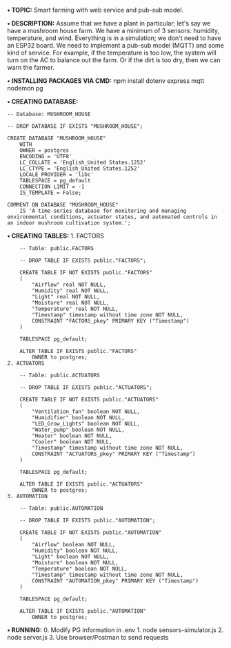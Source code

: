 **• TOPIC:** Smart farming with web service and pub-sub model.

**• DESCRIPTION:** Assume that we have a plant in particular; let's say we have a mushroom house farm. We have a minimum of 3 sensors: humidity, temperature, and wind. Everything is in a simulation; we don't need to have an ESP32 board. We need to implement a pub-sub model (MQTT) and some kind of service. For example, if the temperature is too low, the system will turn on the AC to balance out the farm. Or if the dirt is too dry, then we can warn the farmer.

**• INSTALLING PACKAGES VIA CMD:** npm install dotenv express mqtt nodemon pg

**• CREATING DATABASE:**

    -- Database: MUSHROOM_HOUSE

    -- DROP DATABASE IF EXISTS "MUSHROOM_HOUSE";

    CREATE DATABASE "MUSHROOM_HOUSE"
        WITH
        OWNER = postgres
        ENCODING = 'UTF8'
        LC_COLLATE = 'English_United States.1252'
        LC_CTYPE = 'English_United States.1252'
        LOCALE_PROVIDER = 'libc'
        TABLESPACE = pg_default
        CONNECTION LIMIT = -1
        IS_TEMPLATE = False;

    COMMENT ON DATABASE "MUSHROOM_HOUSE"
        IS 'A time-series database for monitoring and managing environmental conditions, actuator states, and automated controls in an indoor mushroom cultivation system.';

**• CREATING TABLES:**
    1. FACTORS

        -- Table: public.FACTORS

        -- DROP TABLE IF EXISTS public."FACTORS";

        CREATE TABLE IF NOT EXISTS public."FACTORS"
        (
            "Airflow" real NOT NULL,
            "Humidity" real NOT NULL,
            "Light" real NOT NULL,
            "Moisture" real NOT NULL,
            "Temperature" real NOT NULL,
            "Timestamp" timestamp without time zone NOT NULL,
            CONSTRAINT "FACTORS_pkey" PRIMARY KEY ("Timestamp")
        )

        TABLESPACE pg_default;

        ALTER TABLE IF EXISTS public."FACTORS"
            OWNER to postgres;
    2. ACTUATORS

        -- Table: public.ACTUATORS

        -- DROP TABLE IF EXISTS public."ACTUATORS";

        CREATE TABLE IF NOT EXISTS public."ACTUATORS"
        (
            "Ventilation_fan" boolean NOT NULL,
            "Humidifier" boolean NOT NULL,
            "LED_Grow_Lights" boolean NOT NULL,
            "Water_pump" boolean NOT NULL,
            "Heater" boolean NOT NULL,
            "Cooler" boolean NOT NULL,
            "Timestamp" timestamp without time zone NOT NULL,
            CONSTRAINT "ACTUATORS_pkey" PRIMARY KEY ("Timestamp")
        )

        TABLESPACE pg_default;

        ALTER TABLE IF EXISTS public."ACTUATORS"
            OWNER to postgres;
    3. AUTOMATION

        -- Table: public.AUTOMATION

        -- DROP TABLE IF EXISTS public."AUTOMATION";

        CREATE TABLE IF NOT EXISTS public."AUTOMATION"
        (
            "Airflow" boolean NOT NULL,
            "Humidity" boolean NOT NULL,
            "Light" boolean NOT NULL,
            "Moisture" boolean NOT NULL,
            "Temperature" boolean NOT NULL,
            "Timestamp" timestamp without time zone NOT NULL,
            CONSTRAINT "AUTOMATION_pkey" PRIMARY KEY ("Timestamp")
        )

        TABLESPACE pg_default;

        ALTER TABLE IF EXISTS public."AUTOMATION"
            OWNER to postgres;

**• RUNNING:**
    0. Modify PG information in .env
    1. node sensors-simulator.js
    2. node server.js
    3. Use browser/Postman to send requests